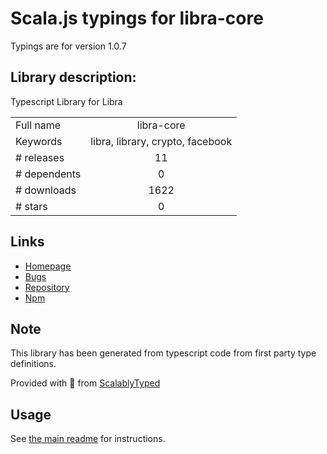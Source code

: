 
# Scala.js typings for libra-core

Typings are for version 1.0.7

## Library description:
Typescript Library for Libra

|                    |                 |
| ------------------ | :-------------: |
| Full name          | libra-core |
| Keywords           | libra, library, crypto, facebook |
| # releases         | 11 |
| # dependents       | 0 |
| # downloads        | 1622 |
| # stars            | 0 |

## Links
- [Homepage](https://github.com/perfectmak/libra-core#readme)
- [Bugs](https://github.com/perfectmak/libra-core/issues)
- [Repository](https://github.com/perfectmak/libra-core)
- [Npm](https://www.npmjs.com/package/libra-core)
    


## Note
This library has been generated from typescript code from first party type definitions.

Provided with :purple_heart: from [ScalablyTyped](https://github.com/oyvindberg/ScalablyTyped)

## Usage
See [the main readme](../../readme.md) for instructions.


